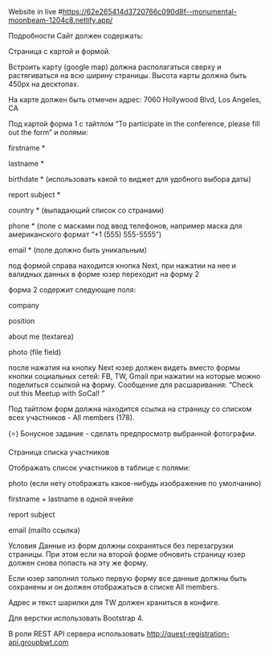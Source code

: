 Website in live
#https://62e265414d3720766c090d8f--monumental-moonbeam-1204c8.netlify.app/

Подробности
Сайт должен содержать:

Страница с картой и формой. 

Встроить карту (google map) должна располагаться сверху и растягиваться на всю ширину страницы. Высота карты должна быть 450px на десктопах.

На карте должен быть отмечен адрес: 7060 Hollywood Blvd, Los Angeles, CA

Под картой форма 1 с тайтлом “To participate in the conference, please fill out the form” и полями: 

firstname *

lastname *

birthdate * (использовать какой то виджет для удобного выбора даты)

report subject *

country * (выпадающий список со странами)

phone * (поле с масками под ввод телефонов, например маска для американского формат “+1 (555) 555-5555”)

email * (поле должно быть уникальным)

под формой справа находится кнопка Next, при нажатии на нее и валидных данных в форме юзер переходит на форму 2

форма 2 содержит следующие поля: 

company

position

about me (textarea)

photo (file field)

после нажатия на кнопку Next юзер должен видеть вместо формы кнопки социальных сетей: FB, TW, Gmail при нажатии на которые можно поделиться ссылкой на форму. Сообщение для расшаривания: “Check out this Meetup with SoCal! ”

Под тайтлом форм должна находится ссылка на страницу со списком всех участников - All members (178).

(⭐) Бонусное задание - сделать предпросмотр выбранной фотографии.

Страница списка участников 

Отображать список участников в таблице с полями: 

photo (если нету отображать какое-нибудь изображение по умолчанию)

firstname + lastname в одной ячейке

report subject

email (mailto ссылка)

Условия
Данные из форм должны сохраняться без перезагрузки страницы. При этом если на второй форме обновить страницу юзер должен снова попасть на эту же форму.

Если юзер заполнил только первую форму все данные должны быть сохранены и он должен отображаться в списке All members.

Адрес и текст шарилки для TW должен храниться в конфиге.

Для верстки использовать Bootstrap 4.

В роли REST API сервера использовать http://quest-registration-api.groupbwt.com
